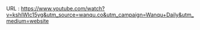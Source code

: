  
 URL : https://www.youtube.com/watch?v=kshIWIc15yg&utm_source=wanqu.co&utm_campaign=Wanqu+Daily&utm_medium=website